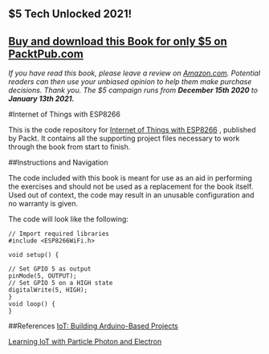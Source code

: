 ## $5 Tech Unlocked 2021!
[Buy and download this Book for only $5 on PacktPub.com](https://www.packtpub.com/product/internet-of-things-with-esp8266/9781786468024)
-----
*If you have read this book, please leave a review on [Amazon.com](https://www.amazon.com/gp/product/1786468026).     Potential readers can then use your unbiased opinion to help them make purchase decisions. Thank you. The $5 campaign         runs from __December 15th 2020__ to __January 13th 2021.__*

#Internet of Things with ESP8266

This is the code repository for [Internet of Things with ESP8266](https://www.packtpub.com/hardware-and-creative/internet-things-esp8266?utm_source=GitHub&utm_medium=Repository&utm_campaign=9781786468024) , published by Packt. It contains all the supporting project files necessary to work through the book from start to finish.

##Instructions and Navigation

The code included with this book is meant for use as an aid in performing the exercises and should not be used as a replacement for the book itself.
Used out of context, the code may result in an unusable configuration and no warranty is given.

The code will look like the following:
```
// Import required libraries
#include <ESP8266WiFi.h>

void setup() {  

// Set GPIO 5 as output
pinMode(5, OUTPUT);
// Set GPIO 5 on a HIGH state
digitalWrite(5, HIGH);
}
void loop() {
}
```

##References
[IoT: Building Arduino-Based Projects](https://www.packtpub.com/hardware-and-creative/iot-building-arduino-based-projects?utm_source=github&utm_medium=repository&utm_campaign=9781787120631)

[Learning IoT with Particle Photon and Electron](https://www.packtpub.com/hardware-and-creative/learning-iot-particle-photon-and-electron?utm_source=github&utm_medium=repository&utm_campaign=9781785885297)





```
